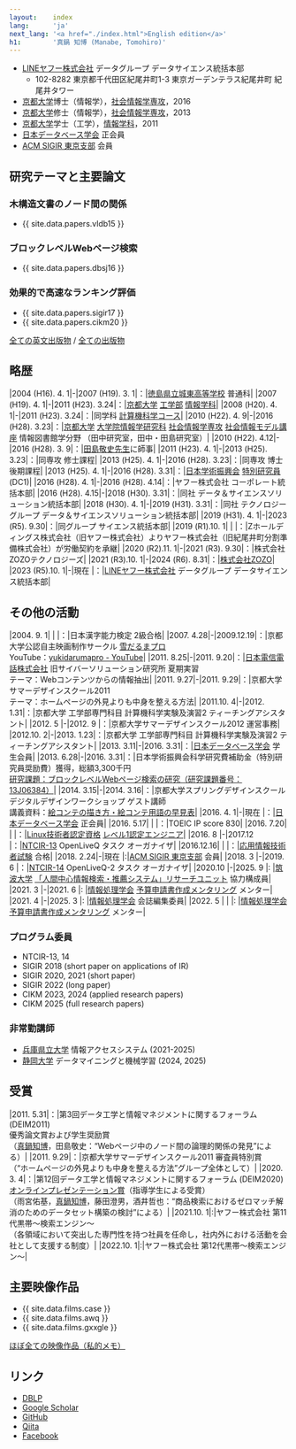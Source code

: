 ```yaml
---
layout:    index
lang:      'ja'
next_lang: '<a href="./index.html">English edition</a>'
h1:        '真鍋 知博 (Manabe, Tomohiro)'
---
```


*   [LINEヤフー株式会社](https://www.lycorp.co.jp/ja/) データグループ データサイエンス統括本部
    *   102-8282 東京都千代田区紀尾井町1-3 東京ガーデンテラス紀尾井町 紀尾井タワー
*   [京都大学](http://www.kyoto-u.ac.jp/)博士（情報学），[社会情報学専攻](http://www.soc.i.kyoto-u.ac.jp/)，2016
*   [京都大学](http://www.kyoto-u.ac.jp/)修士（情報学），[社会情報学専攻](http://www.soc.i.kyoto-u.ac.jp/)，2013
*   [京都大学](http://www.kyoto-u.ac.jp/)学士（工学），[情報学科](http://www.s-im.t.kyoto-u.ac.jp/ja)，2011
*   [日本データベース学会](http://www.dbsj.org/) 正会員
*   [ACM SIGIR 東京支部](https://sigirtokyo.github.io/) 会員


## 研究テーマと主要論文

### 木構造文書のノード間の関係
*   {{ site.data.papers.vldb15 }}

### ブロックレベルWebページ検索
*   {{ site.data.papers.dbsj16 }}

### 効果的で高速なランキング評価
*   {{ site.data.papers.sigir17 }}
*   {{ site.data.papers.cikm20 }}

[全ての英文出版物](./papers.html) / [全ての出版物](./papers-jp.html)


## 略歴

|2004 (H16). 4. 1|-|2007 (H19). 3. 1|：|[徳島県立城東高等学校](http://joto-hs.tokushima-ec.ed.jp/) 普通科|
|2007 (H19). 4. 1|-|2011 (H23). 3.24|：|[京都大学](http://www.kyoto-u.ac.jp/) [工学部](http://www.t.kyoto-u.ac.jp/ja) [情報学科](http://www.s-im.t.kyoto-u.ac.jp/ja)|
|2008 (H20). 4. 1|-|2011 (H23). 3.24|：|同学科 [計算機科学コース](http://www.s-im.t.kyoto-u.ac.jp/com/ja)|
|2010 (H22). 4. 9|-|2016 (H28). 3.23|：|[京都大学](http://www.kyoto-u.ac.jp/) [大学院情報学研究科](http://www.i.kyoto-u.ac.jp/) [社会情報学専攻](http://www.soc.i.kyoto-u.ac.jp/)  [社会情報モデル講座](http://www.soc.i.kyoto-u.ac.jp/course/) 情報図書館学分野 （田中研究室，田中・田島研究室）|
|2010 (H22). 4.12|-|2016 (H28). 3. 9|：|[田島敬史先生](http://www.dl.soc.i.kyoto-u.ac.jp/~tajima/index-jp.html)に師事|
|2011 (H23). 4. 1|-|2013 (H25). 3.23|：|同専攻 修士課程|
|2013 (H25). 4. 1|-|2016 (H28). 3.23|：|同専攻 博士後期課程|
|2013 (H25). 4. 1|-|2016 (H28). 3.31|：|[日本学術振興会](http://www.jsps.go.jp/) [特別研究員](http://www.jsps.go.jp/j-pd/) (DC1)|
|2016 (H28). 4. 1|-|2016 (H28). 4.14|：|ヤフー株式会社 コーポレート統括本部|
|2016 (H28). 4.15|-|2018 (H30). 3.31|：|同社 データ＆サイエンスソリューション統括本部|
|2018 (H30). 4. 1|-|2019 (H31). 3.31|：|同社 テクノロジーグループ データ＆サイエンスソリューション統括本部|
|2019 (H31). 4. 1|-|2023  (R5). 9.30|：|同グループ サイエンス統括本部|
|2019  (R1).10. 1| |                |：|Zホールディングス株式会社（旧ヤフー株式会社）よりヤフー株式会社（旧紀尾井町分割準備株式会社）が労働契約を承継|
|2020  (R2).11. 1|-|2021  (R3). 9.30|：|株式会社ZOZOテクノロジーズ|
|2021  (R3).10. 1|-|2024  (R6). 8.31|：|[株式会社ZOZO](https://corp.zozo.com/)|
|2023  (R5).10. 1|-|現在            |：|[LINEヤフー株式会社](https://www.lycorp.co.jp/ja/) データグループ データサイエンス統括本部|


## その他の活動

|2004. 9. 1| |          |：|日本漢字能力検定 2級合格|
|2007. 4.28|-|2009.12.19|：|京都大学公認自主映画制作サークル [雪だるまプロ](http://yukidarumapro.jpn.org/)<br />YouTube：[yukidarumapro - YouTube](http://www.youtube.com/user/yukidarumapro)|
|2011. 8.25|-|2011. 9.20|：|[日本電信電話株式会社](http://www.ntt.co.jp/about/gaiyou.html) 旧サイバーソリューション研究所 夏期実習<br />テーマ：Webコンテンツからの情報抽出|
|2011. 9.27|-|2011. 9.29|：|京都大学サマーデザインスクール2011<br />テーマ：ホームページの外見よりも中身を整える方法|
|2011.10. 4|-|2012. 1.31|：|京都大学 工学部専門科目 計算機科学実験及演習2 ティーチングアシスタント|
|2012. 5   |-|2012. 9   |：|京都大学サマーデザインスクール2012 運営事務|
|2012.10. 2|-|2013. 1.23|：|京都大学 工学部専門科目 計算機科学実験及演習2 ティーチングアシスタント|
|2013. 3.11|-|2016. 3.31|：|[日本データベース学会](http://www.dbsj.org/) 学生会員|
|2013. 6.28|-|2016. 3.31|：|日本学術振興会科学研究費補助金（特別研究員奨励費）獲得，総額3,300千円<br />[研究課題：ブロックレベルWebページ検索の研究（研究課題番号：13J06384）](https://kaken.nii.ac.jp/d/p/13J06384.ja.html)|
|2014. 3.15|-|2014. 3.16|：|京都大学スプリングデザインスクール デジタルデザインワークショップ ゲスト講師<br />講義資料：[絵コンテの描き方・絵コンテ用語の早見表](./misc/conti_cheat_sheet.pdf)|
|2016. 4. 1|-|現在      |：|[日本データベース学会](http://www.dbsj.org/) 正会員|
|2016. 5.17| |          |：|TOEIC IP score 830|
|2016. 7.20| |          |：|[Linux技術者認定資格](http://www.lpi.or.jp/) [レベル1認定エンジニア](http://www.lpi.or.jp/lpic1/)|
|2016. 8   |-|2017.12   |：|[NTCIR-13](http://research.nii.ac.jp/ntcir/ntcir-13/index-ja.html) OpenLiveQ タスク オーガナイザ|
|2016.12.16| |          |：|[応用情報技術者試験](https://www.ipa.go.jp/shiken/kubun/ap.html) 合格|
|2018. 2.24|-|現在      |:|[ACM SIGIR 東京支部](https://sigirtokyo.github.io/) 会員|
|2018. 3   |-|2019. 6   |：|[NTCIR-14](http://research.nii.ac.jp/ntcir/ntcir-14/index-ja.html) OpenLiveQ-2 タスク オーガナイザ|
|2020.10   |-|2025. 9   |: |[筑波大学](http://www.tsukuba.ac.jp/) [「人間中心情報検索・推薦システム」リサーチユニット](https://hcir.slis.tsukuba.ac.jp/) 協力構成員|
|2021. 3   |-|2021. 6   |: |[情報処理学会](https://www.ipsj.or.jp/index.html) [予算申請書作成メンタリング](https://www.ipsj.or.jp/education/mentoring.html) メンター|
|2021. 4   |-|2025. 3   |: |[情報処理学会](https://www.ipsj.or.jp/index.html) 会誌編集委員|
|2022. 5   | |          |: |[情報処理学会](https://www.ipsj.or.jp/index.html) [予算申請書作成メンタリング](https://www.ipsj.or.jp/education/mentoring.html) メンター|


### プログラム委員

* NTCIR-13, 14
* SIGIR 2018 (short paper on applications of IR)
* SIGIR 2020, 2021 (short paper)
* SIGIR 2022 (long paper)
* CIKM 2023, 2024 (applied research papers)
* CIKM 2025 (full research papers)


### 非常勤講師

* [兵庫県立大学](https://www.u-hyogo.ac.jp/) 情報アクセスシステム (2021-2025)
* [静岡大学](https://www.shizuoka.ac.jp/) データマイニングと機械学習 (2024, 2025)


## 受賞

|2011. 5.31|：|第3回データ工学と情報マネジメントに関するフォーラム (DEIM2011)<br />優秀論文賞および学生奨励賞<br />（<u>真鍋知博</u>，田島敬史：“Webページ中のノード間の論理的関係の発見”による）|
|2011. 9.29|：|京都大学サマーデザインスクール2011 審査員特別賞<br />（“ホームページの外見よりも中身を整える方法”グループ全体として）|
|2020. 3. 4|：|第12回データ工学と情報マネジメントに関するフォーラム (DEIM2020)<br />[オンラインプレゼンテーション賞](https://db-event.jpn.org/deim2020/post/awards.html)（指導学生による受賞）<br />（雨宮佑基，<u>真鍋知博</u>，藤田澄男，酒井哲也：“商品検索におけるゼロマッチ解消のためのデータセット構築の検討”による）|
|2021.10. 1|:|ヤフー株式会社 第11代黒帯～検索エンジン～<br/>（各領域において突出した専門性を持つ社員を任命し，社内外における活動を会社として支援する制度）|
|2022.10. 1|:|ヤフー株式会社 第12代黒帯～検索エンジン～|


## 主要映像作品

*   {{ site.data.films.case }}
*   {{ site.data.films.awq }}
*   {{ site.data.films.gxxgle }}

[ほぼ全ての映像作品（私的メモ）](./films-jp.html)


## リンク

*   [DBLP](http://dblp.uni-trier.de/pers/hd/m/Manabe:Tomohiro)
*   [Google Scholar](https://scholar.google.co.jp/citations?user=TZnw0x8AAAAJ)
*   [GitHub](https://github.com/tmanabe)
*   [Qiita](http://qiita.com/tomanabe)
*   [Facebook](https://www.facebook.com/manabe.pdx)
